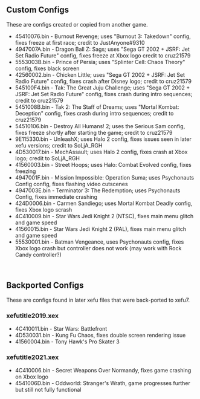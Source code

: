 ## Custom Configs
These are configs created or copied from another game.

* 45410076.bin - Burnout Revenge; uses "Burnout 3: Takedown" config, fixes freeze at first race; credit to JustAnyone#9310
* 4947007A.bin - Dragon Ball Z: Sags; uses "Sega GT 2002 + JSRF: Jet Set Radio Future" config, fixes freeze at Xbox logo credit to cruz21579
* 5553003B.bin - Prince of Persia; uses "Splinter Cell: Chaos Theory" config, fixes black screen
* 42560002.bin - Chicken Little; uses "Sega GT 2002 + JSRF: Jet Set Radio Future" config, fixes crash after Disney logo; credit to cruz21579
* 545100F4.bin - Tak: The Great Juju Challenge; uses "Sega GT 2002 + JSRF: Jet Set Radio Future" config, fixes crash during intro sequences; credit to cruz21579
* 5451008B.bin - Tak 2: The Staff of Dreams; uses "Mortal Kombat: Deception" config, fixes crash during intro sequences; credit to cruz21579
* 54510106.bin - Destroy All Humans! 2; uses the Serious Sam config, fixes freeze shortly after starting the game; credit to cruz21579
* 9E115330.bin - UnleashX; uses Halo 2 config, fixes issues seen in later xefu versions; credit to SoLjA_RGH
* 4D530017.bin - MechAssault; uses Halo 2 config, fixes crash at Xbox logo; credit to SoLjA_RGH
* 41560003.bin - Street Hoops; uses Halo: Combat Evolved config, fixes freezing
* 4947001F.bin - Mission Impossible: Operation Suma; uses Psychonauts Config config, fixes flashing video cutscenes
* 4947003E.bin - Terminator 3: The Redemption; uses Psychonauts Config, fixes immediate crashing
* 424D0006.bin - Carmen Sandiego; uses Mortal Kombat Deadly config, fixes Xbox logo scrash
* 4C410009.bin - Star Wars Jedi Knight 2 (NTSC), fixes main menu glitch and game speed
* 41560015.bin - Star Wars Jedi Knight 2 (PAL), fixes main menu glitch and game speed
* 55530001.bin - Batman Vengeance, uses Psychonauts config, fixes Xbox logo crash but controller does not work (may work with Rock Candy controller?)

&nbsp;

## Backported Configs
These are configs found in later xefu files that were back-ported to xefu7.

### xefutitle2019.xex
* 4C410011.bin - Star Wars: Battlefront
* 4D530031.bin - Kung Fu Chaos, fixes double screen rendering issue
* 41560004.bin - Tony Hawk's Pro Skater 3

### xefutitle2021.xex
* 4C410006.bin - Secret Weapons Over Normandy, fixes game crashing on Xbox logo
* 4541006D.bin - Oddworld: Stranger's Wrath, game progresses further but still not fully functional
